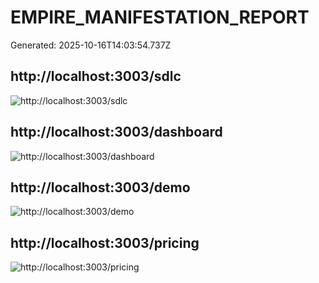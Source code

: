 # EMPIRE_MANIFESTATION_REPORT

Generated: 2025-10-16T14:03:54.737Z

## http://localhost:3003/sdlc
![http://localhost:3003/sdlc](reports/sdlc.png)

## http://localhost:3003/dashboard
![http://localhost:3003/dashboard](reports/dashboard.png)

## http://localhost:3003/demo
![http://localhost:3003/demo](reports/demo.png)

## http://localhost:3003/pricing
![http://localhost:3003/pricing](reports/pricing.png)
